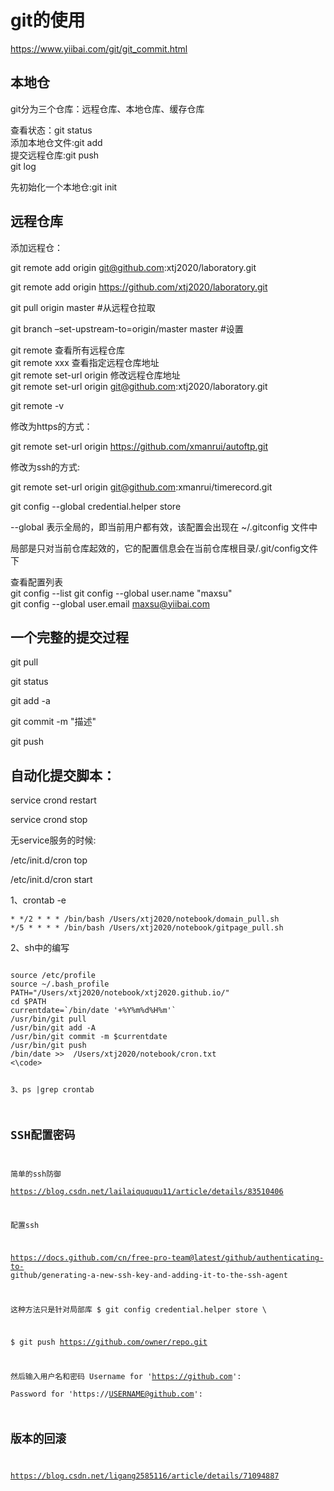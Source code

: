 # git的使用

https://www.yiibai.com/git/git_commit.html


## 本地仓

git分为三个仓库：远程仓库、本地仓库、缓存仓库

查看状态：git status \
添加本地仓文件:git add \
提交远程仓库:git push \
git log

先初始化一个本地仓:git init

## 远程仓库

添加远程仓：

git remote add origin git@github.com:xtj2020/laboratory.git

git remote add origin https://github.com/xtj2020/laboratory.git



git pull origin master #从远程仓拉取

git branch –set-upstream-to=origin/master master #设置



git remote 查看所有远程仓库 \
git remote xxx 查看指定远程仓库地址 \
git remote set-url origin 修改远程仓库地址 \
git remote set-url origin git@github.com:xtj2020/laboratory.git


git remote -v

修改为https的方式：

git remote set-url origin https://github.com/xmanrui/autoftp.git

修改为ssh的方式:

git remote set-url origin git@github.com:xmanrui/timerecord.git

git config --global credential.helper store

 --global  表示全局的，即当前用户都有效，该配置会出现在 ~/.gitconfig 文件中

局部是只对当前仓库起效的，它的配置信息会在当前仓库根目录/.git/config文件下



查看配置列表 \
git config --list
git config --global user.name "maxsu" \
git config --global user.email maxsu@yiibai.com

## 一个完整的提交过程
git pull

git status

git add -a

git commit -m "描述"

git push


## 自动化提交脚本：

service crond restart

service crond stop

无service服务的时候:

/etc/init.d/cron  top

/etc/init.d/cron start

1、crontab -e

<code>* */2 * * * /bin/bash /Users/xtj2020/notebook/domain_pull.sh
*/5 * * * * /bin/bash /Users/xtj2020/notebook/gitpage_pull.sh
</code>

2、sh中的编写

<code>
source /etc/profile
source ~/.bash_profile
PATH="/Users/xtj2020/notebook/xtj2020.github.io/"
cd $PATH
currentdate=`/bin/date '+%Y%m%d%H%m'`
/usr/bin/git pull
/usr/bin/git add -A
/usr/bin/git commit -m $currentdate
/usr/bin/git push
/bin/date >>  /Users/xtj2020/notebook/cron.txt
<\code>

3、ps |grep crontab


## SSH配置密码
简单的ssh防御 \
https://blog.csdn.net/lailaiquququ11/article/details/83510406

配置ssh

https://docs.github.com/cn/free-pro-team@latest/github/authenticating-to-
github/generating-a-new-ssh-key-and-adding-it-to-the-ssh-agent


这种方法只是针对局部库
$ git config credential.helper store \

$ git push https://github.com/owner/repo.git

然后输入用户名和密码
Username for 'https://github.com': <USERNAME> \
Password for 'https://USERNAME@github.com': <PASSWORD>

## 版本的回滚

https://blog.csdn.net/ligang2585116/article/details/71094887
